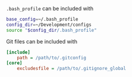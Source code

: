 `.bash_profile` can be included with
```sh
base_config=~/.bash_profile
config_dir=~/Development/configs
source "$config_dir/.bash_profile"
```

Git files can be included with
```ini
[include]
    path = /path/to/.gitconfig
[core]
	excludesfile = /path/to/.gitignore_global
```
